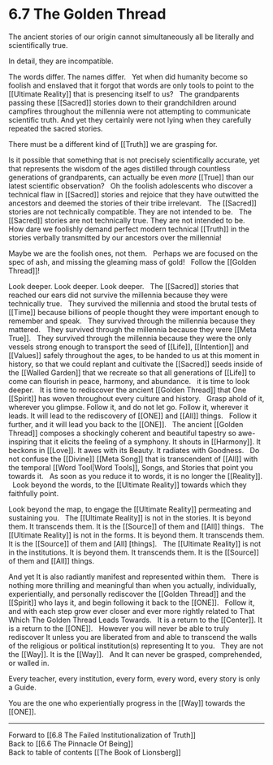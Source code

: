 # 6.7 The Golden Thread

The ancient stories of our origin cannot simultaneously all be literally and scientifically true. 

In detail, they are incompatible. 

The words differ. The names differ. 
 
Yet when did humanity become so foolish and enslaved that it forgot that words are only tools to point to the [[Ultimate Reality]] that is presencing itself to us?
 
The grandparents passing these [[Sacred]] stories down to their grandchildren around campfires throughout the millennia were not attempting to communicate scientific truth. And yet they certainly were not lying when they carefully repeated the sacred stories. 

There must be a different kind of [[Truth]] we are grasping for. 

Is it possible that something that is not precisely scientifically accurate, yet that represents the wisdom of the ages distilled through countless generations of grandparents, can actually be even _more_ [[True]] than our latest scientific observation? 
 
Oh the foolish adolescents who discover a technical flaw in [[Sacred]] stories and rejoice that they have outwitted the ancestors and deemed the stories of their tribe irrelevant. 
 
The [[Sacred]] stories are not technically compatible. They are not intended to be. 
 
The [[Sacred]] stories are not technically true. They are not intended to be. 
 
How dare we foolishly demand perfect modern technical [[Truth]] in the stories verbally transmitted by our ancestors over the millennia! 

Maybe we are the foolish ones, not them. 
 
Perhaps we are focused on the spec of ash, and missing the gleaming mass of gold! 
 
Follow the [[Golden Thread]]! 

Look deeper. Look deeper. Look deeper. 
 
The [[Sacred]] stories that reached our ears did not survive the millennia because they were technically true. 
 
They survived the millennia and stood the brutal tests of [[Time]] because billions of people thought they were important enough to remember and speak. 
 
They survived through the millennia because they mattered. 
 
They survived through the millennia because they were [[Meta True]]. 
 
They survived through the millennia because they were the only vessels strong enough to transport the seed of [[Life]], [[Intention]] and [[Values]] safely throughout the ages, to be handed to us at this moment in history, so that we could replant and cultivate the [[Sacred]] seeds inside of the [[Walled Garden]] that we recreate so that all generations of [[Life]] to come can flourish in peace, harmony, and abundance. 
 
it is time to look deeper. 
 
It is time to rediscover the ancient [[Golden Thread]] that One [[Spirit]] has woven throughout every culture and history. 
 
Grasp ahold of it, wherever you glimpse. Follow it, and do not let go. Follow it, wherever it leads. It will lead to the rediscovery of [[ONE]] and [[All]] things. 
 
Follow it further, and it will lead you back to the [[ONE]]. 
 
The ancient [[Golden Thread]] composes a shockingly coherent and beautiful tapestry so awe-inspiring that it elicits the feeling of a symphony. It shouts in [[Harmony]]. It beckons in [[Love]]. It awes with its Beauty. It radiates with Goodness. 
 
Do not confuse the [[Divine]] [[Meta Song]] that is transcendent of [[All]] with the temporal [[Word Tool|Word Tools]], Songs, and Stories that point you towards it. 
 
As soon as you reduce it to words, it is no longer the [[Reality]]. 
 
Look beyond the words, to the [[Ultimate Reality]] towards which they faithfully point.  

Look beyond the map, to engage the [[Ultimate Reality]] permeating and sustaining you. 
 
The [[Ultimate Reality]] is not in the stories. It is beyond them. It transcends them. It is the [[Source]] of them and [[All]] things. 
 
The [[Ultimate Reality]] is not in the forms. It is beyond them. It transcends them. It is the [[Source]] of them and [All] [things]. 
 
The [[Ultimate Reality]] is not in the institutions. It is beyond them. It transcends them. It is the [[Source]] of them and [[All]] things. 

And yet It is also radiantly manifest and represented within them. 
 
There is nothing more thrilling and meaningful than when you actually, individually, experientially, and personally rediscover the [[Golden Thread]] and the [[Spirit]] who lays it, and begin following it back to the [[ONE]]. 
 
Follow it, and with each step grow ever closer and ever more rightly related to That Which The Golden Thread Leads Towards.
 
It is a return to the [[Center]]. It is a return to the [[ONE]]. 
 
However you will never be able to truly rediscover It unless you are liberated from and able to transcend the walls of the religious or political institution(s) representing It to you. 
 
They are not the [[Way]]. It is the [[Way]].
 
And It can never be grasped, comprehended, or walled in. 

Every teacher, every institution, every form, every word, every story is only a Guide. 

You are the one who experientially progress in the [[Way]] towards the [[ONE]]. 

___

Forward to [[6.8 The Failed Institutionalization of Truth]]          
Back to [[6.6 The Pinnacle Of Being]]          
Back to table of contents [[The Book of Lionsberg]]  
